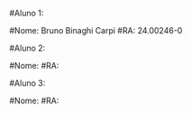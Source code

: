 #Aluno 1:

#Nome: Bruno Binaghi Carpi
#RA: 24.00246-0

#Aluno 2:

#Nome: 
#RA:

#Aluno 3:

#Nome: 
#RA: 
